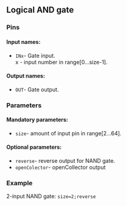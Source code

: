 ## Logical AND gate

### Pins

#### Input names:

- `INx`- Gate input.  
  x - input number in range[0…size-1].

#### Output names:

- `OUT`- Gate output.

### Parameters

#### Mandatory parameters:

- `size`- amount of input pin in range[2…64].

#### Optional parameters:

- `reverse`- reverse output for NAND gate.
- `openColector`- openCollector output

### Example

2-input NAND gate: `size=2;reverse`
